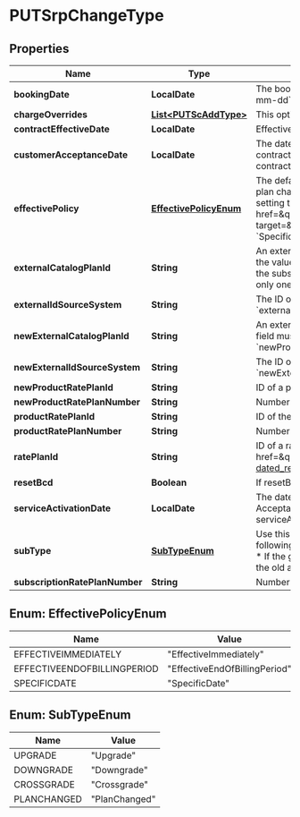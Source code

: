 

# PUTSrpChangeType


## Properties

| Name | Type | Description | Notes |
|------------ | ------------- | ------------- | -------------|
|**bookingDate** | **LocalDate** | The booking date that you want to set for the amendment contract. The booking date of an amendment is the equivalent of the order date of an order. This field must be in the &#x60;yyyy-mm-dd&#x60; format. The default value is the current date when you make the API call.   |  [optional] |
|**chargeOverrides** | [**List&lt;PUTScAddType&gt;**](PUTScAddType.md) | This optional container is used to override one or more product rate plan charges for this subscription. |  [optional] |
|**contractEffectiveDate** | **LocalDate** | Effective date of the new subscription, as yyyy-mm-dd. |  [optional] |
|**customerAcceptanceDate** | **LocalDate** | The date when the customer accepts the contract in yyyy-mm-dd format. When this field is not set: * If the &#x60;serviceActivationDate&#x60; field is not set, the value of this field is set to be the contract effective date. * If the &#x60;serviceActivationDate&#x60; field is set, the value of this field is set to be the service activation date.  The billing trigger dates must follow this rule: contractEffectiveDate &lt;&#x3D; serviceActivationDate &lt;&#x3D; contractAcceptanceDate  |  [optional] |
|**effectivePolicy** | [**EffectivePolicyEnum**](#EffectivePolicyEnum) | The default value for the &#x60;effectivePolicy&#x60; field is as follows:   * If the rate plan change (from old to new) is an upgrade, the effective policy is &#x60;EffectiveImmediately&#x60; by default.   * If the rate plan change (from old to new) is a downgrade, the effective policy is &#x60;EffectiveEndOfBillingPeriod&#x60; by default.   * Otherwise, the effective policy is &#x60;SpecificDate&#x60; by default.  **Notes**:    * When setting this field to &#x60;EffectiveEndOfBillingPeriod&#x60;, you cannot set the &lt;a href&#x3D;\&quot;https://knowledgecenter.zuora.com/Zuora_Billing/Subscriptions/Subscriptions/W_Subscription_and_Amendment_Dates#Billing_Trigger_Dates\&quot; target&#x3D;\&quot;_blank\&quot;&gt;billing trigger dates&lt;/a&gt; for the subscription as the system will automatically set the trigger dates to the end of billing period.   * When setting this field to &#x60;SpecificDate&#x60;, you must also set the &#x60;contractEffectiveDate&#x60; field.  |  [optional] |
|**externalCatalogPlanId** | **String** | An external ID of the rate plan to be removed. You can use this field to specify an existing rate plan in your subscription. The value of the &#x60;externalCatalogPlanId&#x60; field must match one of the values that are predefined in the &#x60;externallyManagedPlanIds&#x60; field on a product rate plan. However, if there are multiple rate plans with the same &#x60;productRatePlanId&#x60; value existing in the subscription, you must use the &#x60;ratePlanId&#x60; field to remove the rate plan. The &#x60;externalCatalogPlanId&#x60; field cannot be used to distinguish multiple rate plans in this case.  **Note:** Provide only one of &#x60;externalCatalogPlanId&#x60;, &#x60;ratePlanId&#x60; or &#x60;productRatePlanId&#x60;. If more than one field is provided then the request would fail.  |  [optional] |
|**externalIdSourceSystem** | **String** | The ID of the external source system. You can use this field and &#x60;externalCatalogPlanId&#x60; to specify a product rate plan that is imported from an external system.  **Note:** If both &#x60;externalCatalogPlanId&#x60;, &#x60;externalIdSourceSystem&#x60; and &#x60;productRatePlanId&#x60; are provided. They must point to the same product rate plan. Otherwise, the request would fail.  |  [optional] |
|**newExternalCatalogPlanId** | **String** | An external ID of the product rate plan to be added. You can use this field to specify a product rate plan that is imported from an external system. The value of the &#x60;externalCatalogPlanId&#x60; field must match one of the values that are predefined in the &#x60;externallyManagedPlanIds&#x60; field on a product rate plan.  **Note:** Provide only one of &#x60;newExternalCatalogPlanId&#x60; or &#x60;newProductRatePlanId&#x60;. If both fields are provided then the request would fail.  |  [optional] |
|**newExternalIdSourceSystem** | **String** | The ID of the external source system. You can use this field and &#x60;newExternalCatalogPlanId&#x60; to specify a product rate plan that is imported from an external system.  **Note:** If both &#x60;newExternalCatalogPlanId&#x60;, &#x60;newExternalIdSourceSystem&#x60; and &#x60;newProductRatePlanId&#x60; are provided. They must point to the same product rate plan. Otherwise, the request would fail.  |  [optional] |
|**newProductRatePlanId** | **String** | ID of a product rate plan for this subscription. |  [optional] |
|**newProductRatePlanNumber** | **String** | Number of a product rate plan for this subscription. |  [optional] |
|**productRatePlanId** | **String** | ID of the product rate plan that the removed rate plan is based on.  |  [optional] |
|**productRatePlanNumber** | **String** | Number of a product rate plan for this subscription.     |  [optional] |
|**ratePlanId** | **String** | ID of a rate plan to remove. Note that the removal of a rate plan through the Change Plan amendment supports the function of &lt;a href&#x3D;\&quot;https://knowledgecenter.zuora.com/Zuora_Billing/Subscriptions/Subscriptions/Subscribe_and_Amend/E_Amendments/EB_Remove_rate_plan_on_subscription_before_future-dated_removals\&quot; target&#x3D;\&quot;_blank\&quot;&gt;removal before future-dated removals&lt;/a&gt;, as in a Remove Product amendment.  |  [optional] |
|**resetBcd** | **Boolean** | If resetBcd is true then reset the Account BCD to the effective date; if it is false keep the original BCD.  |  [optional] |
|**serviceActivationDate** | **LocalDate** | The date when the change in the subscription is activated in yyyy-mm-dd format. You must specify a Service Activation date if the Customer Acceptance date is set. If the Customer Acceptance date is not set, the value of the &#x60;serviceActivationDate&#x60; field defaults to be the Contract Effective Date. The billing trigger dates must follow this rule: contractEffectiveDate &lt;&#x3D; serviceActivationDate &lt;&#x3D; contractAcceptanceDate |  [optional] |
|**subType** | [**SubTypeEnum**](#SubTypeEnum) | Use this field to choose the sub type for your change plan amendment.   However, if you do not set this field, the field will be automatically generated by the system according to the following rules:  When the old and new rate plans are within the same Grading catalog group: * If the grade of new plan is greater than that of the old plan, this is an \&quot;Upgrade\&quot;. * If the grade of new plan is less than that of the old plan, this is a \&quot;Downgrade\&quot;. * If the grade of new plan equals that of the old plan, this is a \&quot;Crossgrade\&quot;.  When the old and new rate plans are not in the same Grading catalog group, or either has no group, this is \&quot;PlanChanged\&quot;.  |  [optional] |
|**subscriptionRatePlanNumber** | **String** | Number of a rate plan for this subscription.   |  [optional] |



## Enum: EffectivePolicyEnum

| Name | Value |
|---- | -----|
| EFFECTIVEIMMEDIATELY | &quot;EffectiveImmediately&quot; |
| EFFECTIVEENDOFBILLINGPERIOD | &quot;EffectiveEndOfBillingPeriod&quot; |
| SPECIFICDATE | &quot;SpecificDate&quot; |



## Enum: SubTypeEnum

| Name | Value |
|---- | -----|
| UPGRADE | &quot;Upgrade&quot; |
| DOWNGRADE | &quot;Downgrade&quot; |
| CROSSGRADE | &quot;Crossgrade&quot; |
| PLANCHANGED | &quot;PlanChanged&quot; |



